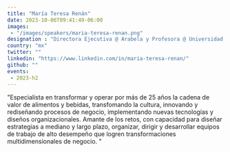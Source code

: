 ```yaml
---
title: "María Teresa Renán"
date: 2023-10-06T09:41:49-06:00
images: 
 - "/images/speakers/maria-teresa-renan.png"
designation : "Directora Ejecutiva @ Arabela y Profesora @ Universidad La Salle México"
country: "mx"
twitter: ""
linkedin: "https://www.linkedin.com/in/maria-teresa-renan/"
github: ""
events: 
 - 2023-h2
---
```


"Especialista en transformar y operar por más de 25 años la cadena de valor de alimentos y bebidas, transfomando la cultura, innovando y rediseñando procesos de negocio, implementando nuevas tecnologías y diseños organizacionales.
Amante de los retos, con capacidad para diseñar estrategias a mediano y largo plazo, organizar, dirigir y desarrollar equipos de trabajo de alto desempeño que logren transformaciones multidimensionales de negocio. "
